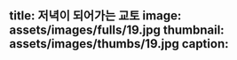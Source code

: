 title: 저녁이 되어가는 교토
image: assets/images/fulls/19.jpg
thumbnail: assets/images/thumbs/19.jpg
caption: 
---
